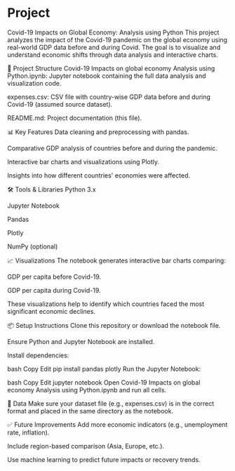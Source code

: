 # Project
Covid-19 Impacts on Global Economy: Analysis using Python
This project analyzes the impact of the Covid-19 pandemic on the global economy using real-world GDP data before and during Covid. The goal is to visualize and understand economic shifts through data analysis and interactive charts.

📁 Project Structure
Covid-19 Impacts on global economy Analysis using Python.ipynb: Jupyter notebook containing the full data analysis and visualization code.

expenses.csv: CSV file with country-wise GDP data before and during Covid-19 (assumed source dataset).

README.md: Project documentation (this file).

📊 Key Features
Data cleaning and preprocessing with pandas.

Comparative GDP analysis of countries before and during the pandemic.

Interactive bar charts and visualizations using Plotly.

Insights into how different countries' economies were affected.

🛠️ Tools & Libraries
Python 3.x

Jupyter Notebook

Pandas

Plotly

NumPy (optional)

📈 Visualizations
The notebook generates interactive bar charts comparing:

GDP per capita before Covid-19.

GDP per capita during Covid-19.

These visualizations help to identify which countries faced the most significant economic declines.

📦 Setup Instructions
Clone this repository or download the notebook file.

Ensure Python and Jupyter Notebook are installed.

Install dependencies:

bash
Copy
Edit
pip install pandas plotly
Run the Jupyter Notebook:

bash
Copy
Edit
jupyter notebook
Open Covid-19 Impacts on global economy Analysis using Python.ipynb and run all cells.

📁 Data
Make sure your dataset file (e.g., expenses.csv) is in the correct format and placed in the same directory as the notebook.

✅ Future Improvements
Add more economic indicators (e.g., unemployment rate, inflation).

Include region-based comparison (Asia, Europe, etc.).

Use machine learning to predict future impacts or recovery trends.
